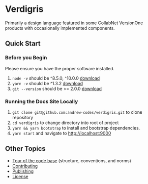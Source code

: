 # Verdigris
Primarily a design language featured in some CollabNet VersionOne products with occasionally implemented components.

## Quick Start
### Before you Begin
Please ensure you have the proper software installed.
1. `node -v` should be ^8.5.0, ^10.0.0  [download](https://nodejs.org/en/)
2. `yarn -v` should be ^1.3.2 [download](https://yarnpkg.com/lang/en/docs/install/)
3. `git --version` should be >= 2.0.0 [download](https://git-scm.com/downloads)

### Running the Docs Site Locally
1. `git clone git@github.com:andrew-codes/verdigris.git` to clone repository
2. `cd verdigris` to change directory into root of project
1. `yarn && yarn bootstrap` to install and bootstrap dependencies.
2. `yarn start` and navigate to [http://localhost:9000](http://localhost:9000)

## Other Topics
- [Tour of the code base](http://verdigris.andrew.codes/docs/guides/tour-of-the-code-base) (structure, conventions, and norms)
- [Contributing](http://verdigris.andrew.codes/docs/guides/contributing)
- [Publishing](http://verdigris.andrew.codes/docs/guides/publishing)
- [License](./LICENSE)
